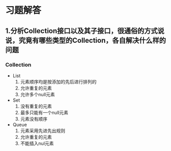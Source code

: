 # 习题解答

## 1.分析Collection接口以及其子接口，很通俗的方式说说，究竟有哪些类型的Collection，各自解决什么样的问题

### Collection
* List
	1. 元素顺序均是按添加的先后进行排列的
  	2. 允许重复的元素
  	3. 允许多个null元素  
* Set
	1. 没有重复的元素
  	2. 最多只能有一个null元素
  	3. 元素没有顺序
* Queue
	1. 元素采用先进先出规则
	2. 允许重复的元素
  	3. 不能插入nul元素